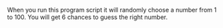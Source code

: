 

When you run this program script it will randomly choose a number from 1 to 100. You will get 6 chances to guess the right number.

